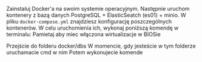 Zainstaluj Docker'a na swoim systemie operacyjnym. Następnie uruchom kontenery z bazą danych PostgreSQL + ElasticSeatch (es01) + minio. W pliku `docker-compose.yml` znajdziesz konfigurację poszczególnych kontenerów. W celu uruchomienia ich, wykonaj poniższą komendę w terminalu:
Pamietaj aby miec włączona wirtualizacje w BIOSie

Przejście do folderu docker/dbs
W momencie, gdy jesteście w tym folderze uruchamacie cmd w nim
Potem wykonujecie komende

```docker-compose up -d
